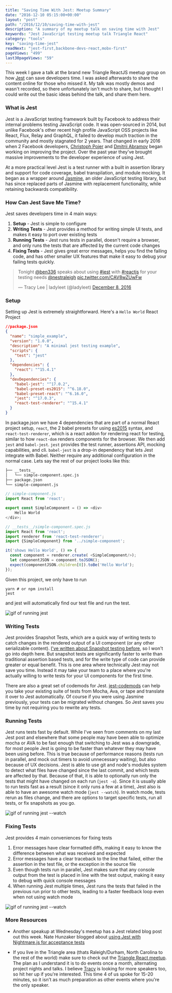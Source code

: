 ```yaml
---
title: "Saving Time With Jest: Meetup Summary"
date: "2016-12-10 05:15:00+00:00"
layout: "post"
path: "/2016/12/10/saving-time-with-jest"
description: "A summary of my meetup talk on saving time with Jest"
keywords: "Jest JavaScript testing meetup talk Triangle React"
category: "tools"
key: "saving-time-jest"
readNext: "jest-first,backbone-devs-react,mobx-first"
pageViews: "499"
last30pageViews: "59"
---
```


This week I gave a talk at the brand new Triangle ReactJS meetup group on how [Jest][jest] can save developers time.  I was asked afterwards to share the content online for those who missed it.  My talk was mostly demos and wasn't recorded, so there unfortunately isn't much to share, but I thought I could write out the basic ideas behind the talk, and share them here.


### What is Jest

Jest is a JavaScript testing framework built by Facebook to address their internal problems testing JavaScript code.  It was open-sourced in 2014, but unlike Facebook's other recent high profile JavaScript OSS projects like React, Flux, Relay and GraphQL, it failed to develop much traction in the community and mostly stagnated for 2 years.  That changed in early 2016 when 2 Facebook developers, [Christoph Pojer][christoph] and [Dmitrii Abramov][abramov] began working on improving the project. Over the past year they've brought massive improvements to the developer experience of using Jest.

At a more practical level Jest is a test runner with a built in assertion library and support for code coverage, babel transpilation, and module mocking.  It began as a wrapper around [Jasmine][jasmine], an older JavaScript testing library, but has since replaced parts of Jasmine with replacement functionality, while retaining backwards compatibility.


### How Can Jest Save Me Time?

Jest saves developers  time in 4 main ways:

1. **Setup** - Jest is simple to configure
2. **Writing Tests** - Jest provides a method for writing simple UI tests, and makes it easy to port over existing tests
3. **Running Tests** - Jest runs tests in parallel, doesn't require a browser, and only runs the tests that are affected by the current code changes
4. **Fixing Tests** - Jest gives great error messages, helps you find the failing code, and has other smaller UX features that make it easy to debug your failing tests quickly.

<blockquote class="twitter-tweet" data-lang="en"><p lang="en" dir="ltr">Tonight <a href="https://twitter.com/ben336">@ben336</a> speaks about using <a href="https://twitter.com/hashtag/jest?src=hash">#jest</a> with <a href="https://twitter.com/hashtag/reactjs?src=hash">#reactjs</a> for your testing needs <a href="https://twitter.com/nestraleigh">@nestraleigh</a> <a href="https://t.co/CAV8wZUwFw">pic.twitter.com/CAV8wZUwFw</a></p>&mdash; Tracy Lee | ladyleet (@ladyleet) <a href="https://twitter.com/ladyleet/status/806655476515618822">December 8, 2016</a></blockquote>

### Setup

Setting up Jest is extremely straightforward. Here's a `Hello World` React Project


```json
//package.json
{
  "name": "simple_example",
  "version": "1.0.0",
  "description": "A minimal jest testing example",
  "scripts": {
    "test": "jest"
  },
  "dependencies": {
    "react": "^15.4.1"
  },
  "devDependencies": {
    "babel-jest": "^17.0.2",
    "babel-preset-es2015": "^6.18.0",
    "babel-preset-react": "^6.16.0",
    "jest": "^17.0.3",
    "react-test-renderer": "^15.4.1"
  }
}
```

In package.json we have 4 dependencies that are part of a normal React project setup, `react`, the 2 babel presets for using [es2015][ecma] syntax, and `react-test-renderer`, which is a react addon for rendering react for testing, similar to how `react-dom` renders components for the browser.  We then add `jest` and `babel-jest`.  `jest` provides the test runner, assertions API, mocking capabilities, and cli.  `babel-jest` is a drop-in dependency that lets Jest integrate with Babel.  Neither require any additional configuration in the normal case. Lets say the rest of our project looks like this:

```txt
├── __tests__
│   └── simple-component.spec.js
├── package.json
└── simple-component.js
```

```javascript
// simple-component.js
import React from 'react';

export const SimpleComponent = () => <div>
    Hello World
</div>;
```

```javascript
// __tests__/simple-component.spec.js
import React from 'react';
import renderer from 'react-test-renderer';
import {SimpleComponent} from '../simple-component';

it('shows Hello World', () => {
  const component = renderer.create( <SimpleComponent/>);
  let componentJSON = component.toJSON();
  expect(componentJSON.children[0]).toBe('Hello World');
});
```

Given this project, we only have to run

```
yarn # or npm install
jest
```

and jest will automatically find our test file and run the test.

<img src="jest-hello-world.gif" class="full-width" alt ="gif of running jest">


### Writing Tests

Jest provides Snapshot Tests, which are a quick way of writing tests to catch changes in the rendered output of a UI component (or any other serializable content).  [I've written about Snapshot testing before][snapshots], so I won't go into depth here.  But snapshot tests are significantly faster to write than traditional assertion based tests, and for the write type of code can provide greater or equal benefit.  This is one area where technically Jest may not save you time.  Instead it may take your team to a place where you're actually willing to write tests for your UI components for the first time.

There are also a great set of codemods for Jest. [jest-codemods](https://github.com/skovhus/jest-codemods) can help you take your existing suite of tests from Mocha, Ava, or tape and translate it over to Jest automatically.  Of course if you were using Jasmine previously, your tests can be migrated without changes. So Jest saves you time by not requiring you to rewrite any tests.


### Running Tests

Jest runs tests fast by default.  While I've seen from comments on my last Jest post and elsewhere that some people may have been able to optimize mocha or AVA to be fast enough that switching to Jest was a downgrade, for most people Jest is going to be faster than whatever they may have been using before.  This is true because of performance reasons (tests run in parallel, and mock out timers to avoid unnecessary waiting), but also because of UX decisions.  Jest is able to use git and node's modules system to detect what files have changed since the last commit, and which tests are affected by that.  Because of that, it is able to optionally run only the tests that might have changed on each run (`jest -o`).  Since it is usually able to run tests fast as a result (since it only runs a few at a time), Jest also is able to have an awesome watch mode (`jest --watch`).  In watch mode, tests rerun as files change, and there are options to target specific tests, run all tests, or fix snapshots as you go.


<img src="jest-watch.gif" class="full-width" alt ="gif of running jest --watch">


### Fixing Tests

Jest provides 4 main conveniences for fixing tests

1. Error messages have clear formatted diffs, making it easy to know the difference between what was received and expected
2. Error messages have a clear traceback to the line that failed, either the assertion in the test file, or the exception in the source file
3. Even though tests run in parallel, Jest makes sure that any console output from the test is placed in line with the test output, making it easy to debug with quick console messages
4. When running Jest multiple times, Jest runs the tests that failed in the previous run prior to other tests, leading to a faster feedback loop even when not using watch mode

<img src="jest-error.png" class="full-width" alt ="gif of running jest --watch">


### More Resources

- Another speakup at Wednesday's meetup has a Jest related blog post out this week.  Nate Hunzaker blogged about [using Jest with Nightmare.js for acceptance tests](https://www.viget.com/articles/acceptance-testing-react-apps-with-jest-and-nightmare)

- If you live in the Triangle area (thats Raleigh/Durham, North Carolina to the rest of the world) make sure to check out the [Triangle React meetup](http://www.meetup.com/trianglereact/).  The plan as I understand it is to do events once a month, alternating project nights and talks.  I believe [Tracy][tracy] is looking for more speakers too, so hit her up if you're interested.  This time 4 of us spoke for 15-20 minutes, so it isn't as much preparation as other events where you're the only speaker.

[jest]: https://facebook.github.io/jest/
[christoph]: https://twitter.com/cpojer
[abramov]: https://twitter.com/abramov_dmitrii
[ecma]:http://benmccormick.org/2015/09/14/es5-es6-es2016-es-next-whats-going-on-with-javascript-versioning/
[snapshots]: http://benmccormick.org/2016/09/19/testing-with-jest-snapshots-first-impressions/
[tracy]: https://twitter.com/ladyleet
[jasmine]: https://jasmine.github.io/
